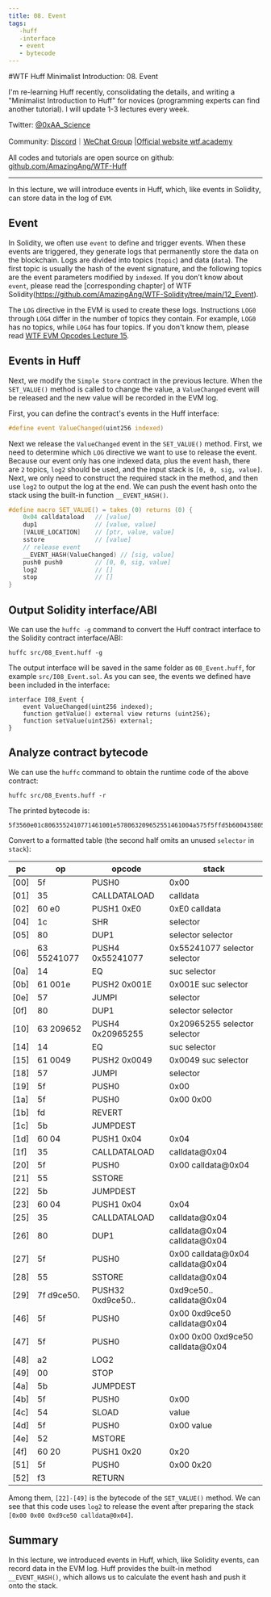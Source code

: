 ```yaml
---
title: 08. Event
tags:
   -huff
   -interface
   - event
   - bytecode
---
```


#WTF Huff Minimalist Introduction: 08. Event

I'm re-learning Huff recently, consolidating the details, and writing a "Minimalist Introduction to Huff" for novices (programming experts can find another tutorial). I will update 1-3 lectures every week.

Twitter: [@0xAA_Science](https://twitter.com/0xAA_Science)

Community: [Discord](https://discord.gg/5akcruXrsk)｜[WeChat Group](https://docs.google.com/forms/d/e/1FAIpQLSe4KGT8Sh6sJ7hedQRuIYirOoZK_85miz3dw7vA1-YjodgJ-A/viewform?usp=sf_link) |[Official website wtf.academy](https://wtf.academy)

All codes and tutorials are open source on github: [github.com/AmazingAng/WTF-Huff](https://github.com/AmazingAng/WTF-Huff)

-----

In this lecture, we will introduce events in Huff, which, like events in Solidity, can store data in the log of `EVM`.

## Event

In Solidity, we often use `event` to define and trigger events. When these events are triggered, they generate logs that permanently store the data on the blockchain. Logs are divided into topics (`topic`) and data (`data`). The first topic is usually the hash of the event signature, and the following topics are the event parameters modified by `indexed`. If you don’t know about `event`, please read the [corresponding chapter] of WTF Solidity(https://github.com/AmazingAng/WTF-Solidity/tree/main/12_Event).

The `LOG` directive in the EVM is used to create these logs. Instructions `LOG0` through `LOG4` differ in the number of topics they contain. For example, `LOG0` has no topics, while `LOG4` has four topics. If you don't know them, please read [WTF EVM Opcodes Lecture 15](https://github.com/WTFAcademy/WTF-EVM-Opcodes/blob/main/15_LogOp/readme.md).

## Events in Huff

Next, we modify the `Simple Store` contract in the previous lecture. When the `SET_VALUE()` method is called to change the value, a `ValueChanged` event will be released and the new value will be recorded in the EVM log.

First, you can define the contract's events in the Huff interface:

```c
#define event ValueChanged(uint256 indexed)
```

Next we release the `ValueChanged` event in the `SET_VALUE()` method. First, we need to determine which `LOG` directive we want to use to release the event. Because our event only has one indexed data, plus the event hash, there are `2` topics, `log2` should be used, and the input stack is `[0, 0, sig, value]`. Next, we only need to construct the required stack in the method, and then use `log2` to output the log at the end. We can push the event hash onto the stack using the built-in function `__EVENT_HASH()`.
```c
#define macro SET_VALUE() = takes (0) returns (0) {
    0x04 calldataload   // [value]
    dup1                // [value, value]
    [VALUE_LOCATION]    // [ptr, value, value]
    sstore              // [value]
    // release event
    __EVENT_HASH(ValueChanged) // [sig, value]
    push0 push0         // [0, 0, sig, value]
    log2                // []
    stop                // []
}
```

## Output Solidity interface/ABI

We can use the `huffc -g` command to convert the Huff contract interface to the Solidity contract interface/ABI:

```shell
huffc src/08_Event.huff -g
```

The output interface will be saved in the same folder as `08_Event.huff`, for example `src/I08_Event.sol`. As you can see, the events we defined have been included in the interface:

```solidity
interface I08_Event {
	event ValueChanged(uint256 indexed);
	function getValue() external view returns (uint256);
	function setValue(uint256) external;
}
```

## Analyze contract bytecode

We can use the `huffc` command to obtain the runtime code of the above contract:

```shell
huffc src/08_Events.huff -r
```

The printed bytecode is:

```
5f3560e01c8063552410771461001e578063209652551461004a575f5ffd5b600435805f557fd9ce50fb8c432a73c4ed7e62e6128c95e62f29d3ee56042781a0368f192ccdb45f5fa2005b5f545f5260205ff3
```

Convert to a formatted table (the second half omits an unused `selector` in `stack`):

| pc   | op         | opcode                   | stack                          |
|------|------------|--------------------------|--------------------------------|
| [00] | 5f         | PUSH0                    | 0x00                           |
| [01] | 35         | CALLDATALOAD             | calldata                       |
| [02] | 60 e0      | PUSH1 0xE0               | 0xE0 calldata                  |
| [04] | 1c         | SHR                      | selector                       |
| [05] | 80         | DUP1                     | selector selector              |
| [06] | 63 55241077| PUSH4 0x55241077         | 0x55241077 selector selector   |
| [0a] | 14         | EQ                       | suc selector                   |
| [0b] | 61 001e    | PUSH2 0x001E             | 0x001E suc selector            |
| [0e] | 57         | JUMPI                    | selector                       |
| [0f] | 80         | DUP1                     | selector selector              |
| [10] | 63 209652  | PUSH4 0x20965255         | 0x20965255 selector selector   |
| [14] | 14         | EQ                       | suc selector                   |
| [15] | 61 0049    | PUSH2 0x0049             | 0x0049 suc selector            |
| [18] | 57         | JUMPI                    | selector                       |
| [19] | 5f         | PUSH0                    | 0x00                           |
| [1a] | 5f         | PUSH0                    | 0x00 0x00                      |
| [1b] | fd         | REVERT                   |                                |
| [1c] | 5b         | JUMPDEST                 |                                |
| [1d] | 60 04      | PUSH1 0x04               | 0x04                           |
| [1f] | 35         | CALLDATALOAD             | calldata@0x04                  |
| [20] | 5f         | PUSH0                    | 0x00 calldata@0x04             |
| [21] | 55         | SSTORE                   |                                |
| [22] | 5b         | JUMPDEST                 |                                |
| [23] | 60 04      | PUSH1 0x04               | 0x04                           |
| [25] | 35         | CALLDATALOAD             | calldata@0x04                  |
| [26] | 80         | DUP1                     | calldata@0x04 calldata@0x04    |
| [27] | 5f         | PUSH0                    | 0x00 calldata@0x04 calldata@0x04 |
| [28] | 55         | SSTORE                   | calldata@0x04                  |
| [29] | 7f d9ce50. | PUSH32 0xd9ce50..        | 0xd9ce50.. calldata@0x04       |
| [46] | 5f         | PUSH0                    | 0x00 0xd9ce50 calldata@0x04    |
| [47] | 5f         | PUSH0                    | 0x00 0x00 0xd9ce50 calldata@0x04 |
| [48] | a2         | LOG2                     |                                |
| [49] | 00         | STOP                     |                                |
| [4a] | 5b         | JUMPDEST                 |                                |
| [4b] | 5f         | PUSH0                    | 0x00                           |
| [4c] | 54         | SLOAD                    | value                          |
| [4d] | 5f         | PUSH0                    | 0x00 value                     |
| [4e] | 52         | MSTORE                   |                                |
| [4f] | 60 20      | PUSH1 0x20               | 0x20                           |
| [51] | 5f         | PUSH0                    | 0x00 0x20                      |
| [52] | f3         | RETURN                   |                                |

Among them, `[22]-[49]` is the bytecode of the `SET_VALUE()` method. We can see that this code uses `log2` to release the event after preparing the stack `[0x00 0x00 0xd9ce50 calldata@0x04]`.

## Summary

In this lecture, we introduced events in Huff, which, like Solidity events, can record data in the EVM log. Huff provides the built-in method `__EVENT_HASH()`, which allows us to calculate the event hash and push it onto the stack.
